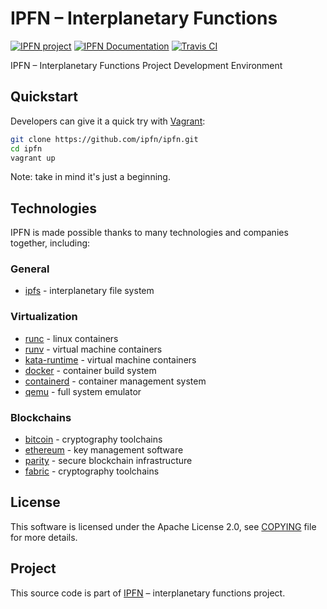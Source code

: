 # IPFN – Interplanetary Functions

[![IPFN project](https://img.shields.io/badge/project-IPFN-blue.svg?style=flat-square)](https://github.com/ipfn)
[![IPFN Documentation](https://img.shields.io/badge/documentation-IPFN-blue.svg?style=flat-square)](//ipfn.github.io/documentation/)
[![Travis CI](https://travis-ci.org/ipfn/ipfn.svg?branch=master)](https://travis-ci.org/ipfn/ipfn)

IPFN – Interplanetary Functions Project Development Environment

## Quickstart

Developers can give it a quick try with [Vagrant](https://www.vagrantup.com/):

```sh
git clone https://github.com/ipfn/ipfn.git
cd ipfn
vagrant up
```

Note: take in mind it's just a beginning.

## Technologies

IPFN is made possible thanks to many technologies and companies together, including:

### General

* [ipfs](https://github.com/ipfs/go-ipfs/) - interplanetary file system

### Virtualization

* [runc](https://github.com/opencontainers/runc) - linux containers
* [runv](https://github.com/hyperhq/runv) - virtual machine containers
* [kata-runtime](https://github.com/kata-containers/runtime) - virtual machine containers
* [docker](https://github.com/docker/docker-ce) - container build system
* [containerd](https://github.com/containerd/containerd) - container management system
* [qemu](https://www.qemu.org/) - full system emulator

### Blockchains

* [bitcoin](https://github.com/btcsuite) - cryptography toolchains
* [ethereum](https://github.com/ethereum) - key management software
* [parity](https://github.com/paritytech) - secure blockchain infrastructure
* [fabric](https://github.com/hyperledger/fabric) - cryptography toolchains

## License

This software is licensed under the Apache License 2.0, see [COPYING](https://github.com/ipfn/ipfn/blob/master/COPYING) file for more details.

## Project

This source code is part of [IPFN](https://github.com/ipfn) – interplanetary functions project.
